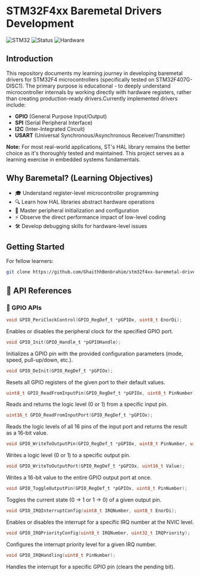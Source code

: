 # STM32F4xx Baremetal Drivers Development

![STM32](https://img.shields.io/badge/STM32F4-Baremetal-03234B?logo=stmicroelectronics)
![Status](https://img.shields.io/badge/Status-Active_Development-yellow)
![Hardware](https://img.shields.io/badge/Board-STM32F4xx-blueviolet)

## Introduction

This repository documents my learning journey in developing baremetal drivers for STM32F4 microcontrollers (specifically tested on STM32F407G-DISC1). The primary purpose is educational - to deeply understand microcontroller internals by working directly with hardware registers, rather than creating production-ready drivers.Currently implemented drivers include:

- **GPIO** (General Purpose Input/Output)
- **SPI** (Serial Peripheral Interface)
- **I2C** (Inter-Integrated Circuit)
- **USART** (Universal Synchronous/Asynchronous Receiver/Transmitter)

**Note:** For most real-world applications, ST's HAL library remains the better choice as it's thoroughly tested and maintained. This project serves as a learning exercise in embedded systems fundamentals.

## Why Baremetal? (Learning Objectives)
- 🎓 Understand register-level microcontroller programming
- 🔍 Learn how HAL libraries abstract hardware operations
- 🧩 Master peripheral initialization and configuration
- ⚡ Observe the direct performance impact of low-level coding
- 🛠️ Develop debugging skills for hardware-level issues

## Getting Started
For fellow learners:
```bash
git clone https://github.com/GhaithhBenbrahim/stm32f4xx-baremetal-drivers.git
````

## 🧠 API References

### 🔌 GPIO APIs

```c
void GPIO_PeriClockControl(GPIO_RegDef_t *pGPIOx, uint8_t EnorDi);
```
Enables or disables the peripheral clock for the specified GPIO port.

```c
void GPIO_Init(GPIO_Handle_t *pGPIOHandle);
````
Initializes a GPIO pin with the provided configuration parameters (mode, speed, pull-up/down, etc.).

```c
void GPIO_DeInit(GPIO_RegDef_t *pGPIOx);
````
Resets all GPIO registers of the given port to their default values.

```c
uint8_t GPIO_ReadFromInputPin(GPIO_RegDef_t *pGPIOx, uint8_t PinNumber);
````
Reads and returns the logic level (0 or 1) from a specific input pin.

```c
uint16_t GPIO_ReadFromInputPort(GPIO_RegDef_t *pGPIOx);
````
Reads the logic levels of all 16 pins of the input port and returns the result as a 16-bit value.

```c
void GPIO_WriteToOutputPin(GPIO_RegDef_t *pGPIOx, uint8_t PinNumber, uint8_t Value);
````
Writes a logic level (0 or 1) to a specific output pin.

```c
void GPIO_WriteToOutputPort(GPIO_RegDef_t *pGPIOx, uint16_t Value);
````
Writes a 16-bit value to the entire GPIO output port at once.

```c
void GPIO_ToggleOutputPin(GPIO_RegDef_t *pGPIOx, uint8_t PinNumber);
````
Toggles the current state (0 → 1 or 1 → 0) of a given output pin.

```c
void GPIO_IRQInterruptConfig(uint8_t IRQNumber, uint8_t EnorDi);
````
Enables or disables the interrupt for a specific IRQ number at the NVIC level.

```c
void GPIO_IRQPriorityConfig(uint8_t IRQNumber, uint32_t IRQPriority);
````
Configures the interrupt priority level for a given IRQ number.

```c
void GPIO_IRQHandling(uint8_t PinNumber);
````
Handles the interrupt for a specific GPIO pin (clears the pending bit).

